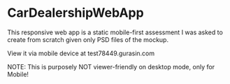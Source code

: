 # CarDealershipWebApp

This responsive web app is a static mobile-first assessment I was asked to create from scratch given only PSD files of the mockup.

View it via mobile device at test78449.gurasin.com

NOTE: This is purposely NOT viewer-friendly on desktop mode, only for Mobile!

